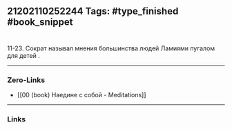 21202110252244
Tags: #type_finished #book_snippet 
---
# 

 11-23. Сократ называл мнения большинства людей Ламиями  пугалом для детей  .

---
### Zero-Links
 - [[00 (book) Наедине с собой - Meditations]]
---
### Links
